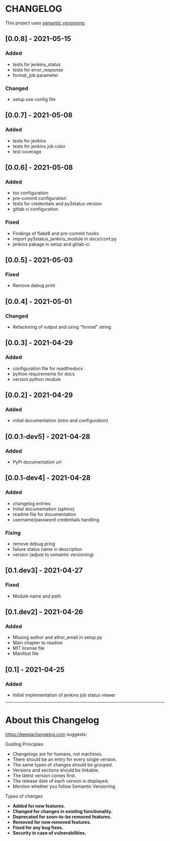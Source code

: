 # CHANGELOG

This project uses [semantic versioning](https://semver.org/).

## [0.0.8] - 2021-05-15
### Added

* tests for jenkins_status
* tests for error_response
* format_job parameter

### Changed

* setup use config file

## [0.0.7] - 2021-05-08
### Added

* tests for jenkins
* tests for jenkins job color
* test coverage

## [0.0.6] - 2021-05-08
### Added

* tox configuration
* pre-commit configuration
* tests for credentials and py3status version
* gitlab ci configuration

### Fixed

* Findings of flake8 and pre-commit hooks
* import py3status_jenkins_module in docs/conf.py
* jenkins pakage in setup and gitlab-ci

## [0.0.5] - 2021-05-03
### Fixed

* Remove debug print

## [0.0.4] - 2021-05-01
### Changed

* Refactoring of output and using "format" string

## [0.0.3] - 2021-04-29
### Added

* configuration file for readthedocs
* python requirements for docs
* version python module

## [0.0.2] - 2021-04-29
### Added

* initial documentation (intro and configuration)

## [0.0.1-dev5] - 2021-04-28
### Added

* PyPi documentation url

## [0.0.1-dev4] - 2021-04-28
### Added

* changelog entries
* Initial documentation (sphinx)
* readme file for documentation
* username/password credentials handling

### Fixing

* remove debug pring
* failure status name in description
* version (adjust to semantic versioning)

## [0.1.dev3] - 2021-04-27
### Fixed

* Module name and path

## [0.1.dev2] - 2021-04-26
### Added

* Missing author and athor_email in setup.py
* Main chapter to readme
* MIT license file
* Manifest file

## [0.1] - 2021-04-25
### Added

* Initial implementation of jenkins job status viewer

---

# About this Changelog

https://keepachangelog.com suggests:

Guiding Principles

* Changelogs are for humans, not machines.
* There should be an entry for every single version.
* The same types of changes should be grouped.
* Versions and sections should be linkable.
* The latest version comes first.
* The release date of each version is displayed.
* Mention whether you follow Semantic Versioning.

Types of changes

* **Added for new features.**
* **Changed for changes in existing functionality.**
* **Deprecated for soon-to-be removed features.**
* **Removed for now removed features.**
* **Fixed for any bug fixes.**
* **Security in case of vulnerabilities.**

